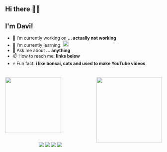 ## Hi there 👋😬
## I'm Davi! 


- 🔭 I’m currently working on **... actually not working** 
- 🌱 I’m currently learning: <img loading="lazy" src="https://cdn.jsdelivr.net/gh/devicons/devicon/icons/javascript/javascript-original.svg" width="20" height="20"/>      
- 💬 Ask me about **... anything**
- 📫 How to reach me: **links below**
- ⚡ Fun fact: **i like bonsai, cats and used to make YouTube videos**

##

<img align="right" height="210" src="https://media.tenor.com/GOj9ZF_-ZOcAAAAM/cat.gif"/>


<div align="left">
<a href="https://github.com/daviizui">
<img loading="lazy" height="180em" src="https://github-readme-stats.vercel.app/api/top-langs/?username=daviizui&layout=compact&langs_count=7&theme=dracula"/>
</div>


##


<div align="center">
<a href="www.youtube.com/vaicompao" target="_blank"><img loading="lazy" src="https://img.shields.io/badge/YouTube-FF0000?style=for-the-badge&logo=youtube&logoColor=white" target="_blank"></a>
<a href="www.instagram.com/daviizui/" target="_blank"><img loading="lazy" src="https://img.shields.io/badge/-Instagram-%23E4405F?style=for-the-badge&logo=instagram&logoColor=white" target="_blank"></a>
<a href = "davi.izui@gmail.com"><img loading="lazy" src="https://img.shields.io/badge/Gmail-D14836?style=for-the-badge&logo=gmail&logoColor=white" target="_blank"></a>
<a href="https://www.linkedin.com/in/davi-minetto-izui-a0b617b9/" target="_blank"><img loading="lazy" src="https://img.shields.io/badge/-LinkedIn-%230077B5?style=for-the-badge&logo=linkedin&logoColor=white" target="_blank"></a>   
</div>

